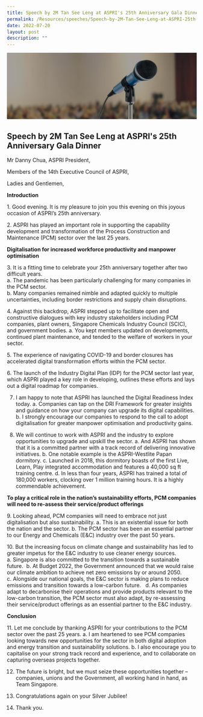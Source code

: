 ```yaml
---
title: Speech by 2M Tan See Leng at ASPRI's 25th Anniversary Gala Dinner
permalink: /Resources/speeches/Speech-by-2M-Tan-See-Leng-at-ASPRI-25th-Anniversary-Gala-Dinner
date: 2022-07-20
layout: post
description: ""
---
```

![Banner](/images/Resources/Speeches/Speeches%20_Banner.jpg)

## Speech by 2M Tan See Leng at ASPRI's 25th Anniversary Gala Dinner

Mr Danny Chua, ASPRI President,

Members of the 14th Executive Council of ASPRI,

Ladies and Gentlemen,

**Introduction**

1\. Good evening. It is my pleasure to join you this evening on this joyous occasion of ASPRI’s 25th anniversary.

2\. ASPRI has played an important role in supporting the capability development and transformation of the Process Construction and Maintenance (PCM) sector over the last 25 years.

**Digitalisation for increased workforce productivity and manpower optimisation**

3\. It is a fitting time to celebrate your 25th anniversary together after two difficult years.<br>
	a. The pandemic has been particularly challenging for many companies in the PCM sector.<br>
	 b. Many companies remained nimble and adapted quickly to multiple uncertainties, including border restrictions and supply chain disruptions.

4\. Against this backdrop, ASPRI stepped up to facilitate open and constructive dialogues with key industry stakeholders including PCM companies, plant owners, Singapore Chemicals Industry Council (SCIC), and government bodies.
	a. You kept members updated on developments, continued plant maintenance, and tended to the welfare of workers in your sector.

5\. The experience of navigating COVID-19 and border closures has accelerated digital transformation efforts within the PCM sector.

6\. The launch of the Industry Digital Plan (IDP) for the PCM sector last year, which ASPRI played a key role in developing, outlines these efforts and lays out a digital roadmap for companies.

7. I am happy to note that ASPRI has launched the Digital Readiness Index today.
	a. Companies can tap on the DRI Framework for greater insights and guidance on how your company can upgrade its digital capabilities.
	b. I strongly encourage our companies to respond to the call to adopt digitalisation for greater manpower optimisation and productivity gains.

8. We will continue to work with ASPRI and the industry to explore opportunities to upgrade and upskill the sector.
	a. And ASPRI has shown that it is a committed partner with a track record of delivering innovative initiatives.
	b. One notable example is the ASPRI-Westlite Papan dormitory.
	c. Launched in 2018, this dormitory boasts of the first Live, Learn, Play integrated accommodation and features a 40,000 sq ft training centre.
	d. In less than four years, ASPRI has trained a total of 180,000 workers, clocking over 1 million training hours. It is a highly commendable achievement.

**To play a critical role in the nation’s sustainability efforts, PCM companies will need to re-assess their service/product offerings**

9. Looking ahead, PCM companies will need to embrace not just digitalisation but also sustainability.
	a. This is an existential issue for both the nation and the sector.
	b. The PCM sector has been an essential partner to our Energy and Chemicals (E&C) industry over the past 50 years.

10. But the increasing focus on climate change and sustainability has led to greater impetus for the E&C industry to use cleaner energy sources.
	a. Singapore is also committed to the transition towards a sustainable future. 
	b. At Budget 2022, the Government announced that we would raise our climate ambition to achieve net zero emissions by or around 2050. 
	c. Alongside our national goals, the E&C sector is making plans to reduce emissions and transition towards a low-carbon future.  
	d. As companies adapt to decarbonise their operations and provide products relevant to the low-carbon transition, the PCM sector must also adapt, by re-assessing their service/product offerings as an essential partner to the E&C industry.

**Conclusion**

11. Let me conclude by thanking ASPRI for your contributions to the PCM sector over the past 25 years.
	a. I am heartened to see PCM companies looking towards new opportunities for the sector in both digital adoption and energy transition and sustainability solutions.
	b. I also encourage you to capitalise on your strong track record and experience, and to collaborate on capturing overseas projects together.

12. The future is bright, but we must seize these opportunities together – companies, unions and the Government, all working hand in hand, as Team Singapore.

13. Congratulations again on your Silver Jubilee!

14. Thank you.